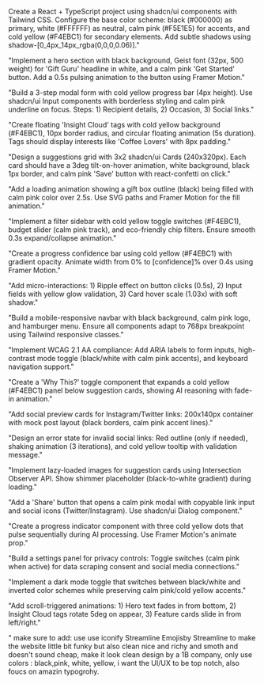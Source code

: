 Create a React + TypeScript project using shadcn/ui components with Tailwind CSS. Configure the base color scheme: black (#000000) as primary, white (#FFFFFF) as neutral, calm pink (#F5E1E5) for accents, and cold yellow (#F4EBC1) for secondary elements. Add subtle shadows using shadow-[0_4px_14px_rgba(0,0,0,0.06)]."

"Implement a hero section with black background, Geist font (32px, 500 weight) for 'Gift Guru' headline in white, and a calm pink 'Get Started' button. Add a 0.5s pulsing animation to the button using Framer Motion."

"Build a 3-step modal form with cold yellow progress bar (4px height). Use shadcn/ui Input components with borderless styling and calm pink underline on focus. Steps: 1) Recipient details, 2) Occasion, 3) Social links."

"Create floating 'Insight Cloud' tags with cold yellow background (#F4EBC1), 10px border radius, and circular floating animation (5s duration). Tags should display interests like 'Coffee Lovers' with 8px padding."

"Design a suggestions grid with 3x2 shadcn/ui Cards (240x320px). Each card should have a 3deg tilt-on-hover animation, white background, black 1px border, and calm pink 'Save' button with react-confetti on click."

"Add a loading animation showing a gift box outline (black) being filled with calm pink color over 2.5s. Use SVG paths and Framer Motion for the fill animation."

"Implement a filter sidebar with cold yellow toggle switches (#F4EBC1), budget slider (calm pink track), and eco-friendly chip filters. Ensure smooth 0.3s expand/collapse animation."

"Create a progress confidence bar using cold yellow (#F4EBC1) with gradient opacity. Animate width from 0% to [confidence]% over 0.4s using Framer Motion."

"Add micro-interactions: 1) Ripple effect on button clicks (0.5s), 2) Input fields with yellow glow validation, 3) Card hover scale (1.03x) with soft shadow."

"Build a mobile-responsive navbar with black background, calm pink logo, and hamburger menu. Ensure all components adapt to 768px breakpoint using Tailwind responsive classes."

"Implement WCAG 2.1 AA compliance: Add ARIA labels to form inputs, high-contrast mode toggle (black/white with calm pink accents), and keyboard navigation support."

"Create a 'Why This?' toggle component that expands a cold yellow (#F4EBC1) panel below suggestion cards, showing AI reasoning with fade-in animation."

"Add social preview cards for Instagram/Twitter links: 200x140px container with mock post layout (black borders, calm pink accent lines)."

"Design an error state for invalid social links: Red outline (only if needed), shaking animation (3 iterations), and cold yellow tooltip with validation message."

"Implement lazy-loaded images for suggestion cards using Intersection Observer API. Show shimmer placeholder (black-to-white gradient) during loading."

"Add a 'Share' button that opens a calm pink modal with copyable link input and social icons (Twitter/Instagram). Use shadcn/ui Dialog component."

"Create a progress indicator component with three cold yellow dots that pulse sequentially during AI processing. Use Framer Motion's animate prop."

"Build a settings panel for privacy controls: Toggle switches (calm pink when active) for data scraping consent and social media connections."

"Implement a dark mode toggle that switches between black/white and inverted color schemes while preserving calm pink/cold yellow accents."

"Add scroll-triggered animations: 1) Hero text fades in from bottom, 2) Insight Cloud tags rotate 5deg on appear, 3) Feature cards slide in from left/right."

" make sure to add: use use iconify Streamline Emojisby Streamline to make the website little bit funky but also clean nice and richy and smoth and doesn't sound cheap, make it look clean design by a 1B company, only use colors : black,pink, white, yellow, i want the UI/UX to be top notch, also foucs on amazin typogrohy.